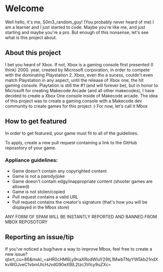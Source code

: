 # Welcome

Well hello, it's me, S0m3_random_guy! (You probably never heard of me)
I am a learner and I just started to code.
Maybe you're like me, and just starting and maybe you're a pro.
But enough of this nonsense, let's see what is this project about.

## About this project

I bet you heard of Xbox. If not, Xbox is a gaming console first presented (I think) 2000. year, created by Microsoft corporation, in order to compete with the dominating Playstation 2. Xbox, even tho a sucess, couldn't even match Playstation in any aspect, until the release of Xbox one, the hit gaming console. Playtation is still the #1 (and will forever be), but in honor to Microsoft for creating Makecode Arcade (and all other makecodes), I have decided to create a Xbox One console inside of Makecode arcade. The idea of this project was to create a gaming console with a Makecode dev community to create games for this project :) For now, let's call it Mbox

## How to get featured

In order to get featured, your game must fit to all of the guidelines.

To apply, create a new pull request containing a link to the GitHub reposotory of your game.

### Appliance guidelines:
- Game doesn't contain any copyrighted content
- Game is not a parody/joke
- Game doesn't contain edgy/inappropriate content (shooter games are allowed)
- Game is not stolen/copied
- Pull request contains a valid URL
- Pull request contains the creator's signature (that's how you will be displayed in the Mbox store)

ANY FORM OF SPAM WILL BE INSTANTLY REPORTED AND BANNED FROM MBOX REPOSOTORY

## Reporting an issue/tip

If you've noticed a bug/have a way to improve Mbox, feel free to create a new issue?qtxrt_cu=86&mskl_=aHR0cHM6Ly9naXRodWIuY29tL1MwbTNyYW5kb21ndXkvWGJveC1vbmUtcHJvdG90eXBlL2lzc3Vlcy9uZXc=
